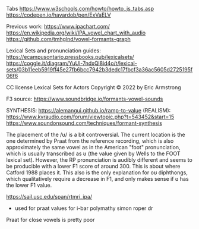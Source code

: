 Tabs
https://www.w3schools.com/howto/howto_js_tabs.asp
https://codepen.io/havardob/pen/ExVaELV


Previous work:
https://www.ipachart.com/
https://en.wikipedia.org/wiki/IPA_vowel_chart_with_audio
https://github.com/tmhglnd/vowel-formants-graph

Lexical Sets and pronunciation guides:
https://ecampusontario.pressbooks.pub/lexicalsets/
https://coggle.it/diagram/YuUl-7ndxQl8id4o/t/lexical-sets/03b11eeb5919ff45e27fb6bcc7942b3dedc17fbcf3a36ac5605d2725195f06f6

CC license
Lexical Sets for Actors Copyright © 2022 by Eric Armstrong

F3 source:
https://www.soundbridge.io/formants-vowel-sounds

SYNTHESIS:
https://alemangui.github.io/ramp-to-value
(REALISM):
https://www.kvraudio.com/forum/viewtopic.php?t=543452&start=15
https://www.soundonsound.com/techniques/formant-synthesis


The placement of the /ʊ/ is a bit controversial. The current location is the one determined by
Praat from the reference recording, which is also approximately the same vowel as in the 
American "foot" pronunciation, which is usually transcribed as ʊ (the value given by Wells to the
FOOT lexical set). However, the RP pronunciation is audibly different and seems to be producible
with a lower F1 score of around 300. This is about where Catford 1988 places it. This also is the
only explanation for oʊ diphthongs, which qualitatively require a decrease in F1, and only makes
sense if ʊ has the lower F1 value. 

https://sail.usc.edu/span/rtmri_ipa/
- used for praat values for i-bar
polymathy
simon roper
dr 

Praat for close vowels is pretty poor